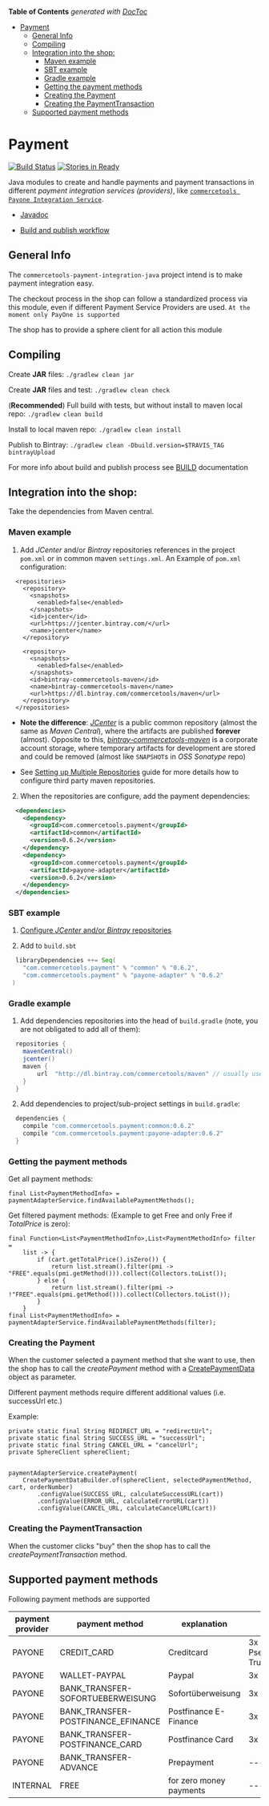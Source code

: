<!-- START doctoc generated TOC please keep comment here to allow auto update -->
<!-- DON'T EDIT THIS SECTION, INSTEAD RE-RUN doctoc TO UPDATE -->
**Table of Contents**  *generated with [DocToc](https://github.com/thlorenz/doctoc)*

- [Payment](#payment)
  - [General Info](#general-info)
  - [Compiling](#compiling)
  - [Integration into the shop:](#integration-into-the-shop)
    - [Maven example](#maven-example)
    - [SBT example](#sbt-example)
    - [Gradle example](#gradle-example)
    - [Getting the payment methods](#getting-the-payment-methods)
    - [Creating the Payment](#creating-the-payment)
    - [Creating the PaymentTransaction](#creating-the-paymenttransaction)
  - [Supported payment methods](#supported-payment-methods)

<!-- END doctoc generated TOC please keep comment here to allow auto update -->

Payment
==================

[![Build Status](https://travis-ci.com/commercetools/commercetools-payment-integration-java.svg?token=xBfuKwz4mtssFw4UENNy&branch=master)](https://travis-ci.com/commercetools/project-payment) 
[![Stories in Ready](https://badge.waffle.io/commercetools/commercetools-payment-integration-java.png?label=ready&title=Ready)](https://waffle.io/commercetools/project-payment)

Java modules to create and handle payments and payment transactions in different _payment integration services (providers)_, 
like [`commercetools Payone Integration Service`](https://github.com/commercetools/commercetools-payone-integration). 

* [Javadoc](https://commercetools.github.io/commercetools-payment-integration-java/javadoc/v/)

* [Build and publish workflow](BUILD.md)

## General Info
The `commercetools-payment-integration-java` project intend is to make payment integration easy.

The checkout process in the shop can follow a standardized process via this module, even if different Payment Service Providers are used.
`At the moment only PayOne is supported`

The shop has to provide a sphere client for all action this module

## Compiling
Create **JAR** files:
`./gradlew clean jar`

Create **JAR** files and test:
`./gradlew clean check`

(**Recommended**) Full build with tests, but without install to maven local repo:
`./gradlew clean build`

Install to local maven repo:
`./gradlew clean install`

Publish to Bintray:
`./gradlew clean -Dbuild.version=$TRAVIS_TAG bintrayUpload`

For more info about build and publish process see [BUILD](BUILD.md) documentation

## Integration into the shop:
Take the dependencies from Maven central.

### Maven example

  1. Add _JCenter_ and/or _Bintray_ repositories references in the project `pom.xml` or in common maven `settings.xml`.
  An Example of `pom.xml` configuration:
  ```
    <repositories>
      <repository>
        <snapshots>
          <enabled>false</enabled>
        </snapshots>
        <id>jcenter</id>
        <url>https://jcenter.bintray.com/</url>
        <name>jcenter</name>
      </repository>
      
      <repository>
        <snapshots>
          <enabled>false</enabled>
        </snapshots>
        <id>bintray-commercetools-maven</id>
        <name>bintray-commercetools-maven</name>
        <url>https://dl.bintray.com/commercetools/maven</url>
      </repository>
    </repositories>
  ```
  
  - **Note the difference**: [_JCenter_](https://bintray.com/bintray/jcenter) is a public common repository 
  (almost the same as _Maven Central_), where the artifacts are published **forever** (almost). 
  Opposite to this, [_bintray-commercetools-maven_](https://bintray.com/commercetools/maven/) 
  is a corporate account storage, where temporary artifacts for development are stored and could be removed 
  (almost like `SNAPSHOT`s in _OSS Sonatype_ repo)
  
  - See [Setting up Multiple Repositories](https://maven.apache.org/guides/mini/guide-multiple-repositories.html)
  guide for more details how to configure third party maven repositories.

  2. When the repositories are configure, add the payment dependencies:
    
  ```xml
    <dependencies>
      <dependency>
        <groupId>com.commercetools.payment</groupId>
        <artifactId>common</artifactId>
        <version>0.6.2</version>
      </dependency>
      <dependency>
        <groupId>com.commercetools.payment</groupId>
        <artifactId>payone-adapter</artifactId>
        <version>0.6.2</version>
      </dependency>
    </dependencies>
  ```

### SBT example

  1. [Configure _JCenter_ and/or _Bintray_ repositories](http://www.scala-sbt.org/0.13/docs/Resolvers.html)
  
  2. Add to `build.sbt`
  
  ```scala
    libraryDependencies ++= Seq(
      "com.commercetools.payment" % "common" % "0.6.2",
      "com.commercetools.payment" % "payone-adapter" % "0.6.2"
   )
  ```

### Gradle example

  1. Add dependencies repositories into the head of `build.gradle` (note, you are not obligated to add all of them):
  
  ```groovy
    repositories {
      mavenCentral()
      jcenter()
      maven {
          url  "http://dl.bintray.com/commercetools/maven" // usually used only for developers to test non-stable not published versions
      }
    }
  ```

  2. Add dependencies to project/sub-project settings in `build.gradle`:
  
  ```groovy
    dependencies {
      compile "com.commercetools.payment:common:0.6.2"
      compile "com.commercetools.payment:payone-adapter:0.6.2"
    }
  ```

### Getting the payment methods 
Get all payment methods:

    final List<PaymentMethodInfo> = paymentAdapterService.findAvailablePaymentMethods();
Get filtered payment methods: (Example to get Free and only Free if *TotalPrice* is zero):

    final Function<List<PaymentMethodInfo>,List<PaymentMethodInfo> filter =
        list -> {
            if (cart.getTotalPrice().isZero()) {
                return list.stream().filter(pmi -> "FREE".equals(pmi.getMethod())).collect(Collectors.toList());
            } else {
                return list.stream().filter(pmi -> !"FREE".equals(pmi.getMethod())).collect(Collectors.toList());
            }
        }
    final List<PaymentMethodInfo> = paymentAdapterService.findAvailablePaymentMethods(filter);

### Creating the Payment 

When the customer selected a payment method that she want to use, then the shop has to call the *createPayment* method with a 
[CreatePaymentData](https://commercetools.github.io/commercetools-payment-integration-java/javadoc/v/current/com/commercetools/payment/model/CreatePaymentData.html) object as parameter.

Different payment methods require different additional values (i.e. successUrl etc.)

Example:

    private static final String REDIRECT_URL = "redirectUrl";
    private static final String SUCCESS_URL = "successUrl";
    private static final String CANCEL_URL = "cancelUrl";
    private SphereClient sphereClient;
    
    
    paymentAdapterService.createPayment(
        CreatePaymentDataBuilder.of(sphereClient, selectedPaymentMethod, cart, orderNumber)
            .configValue(SUCCESS_URL, calculateSuccessURL(cart))
            .configValue(ERROR_URL, calculateErrorURL(cart))
            .configValue(CANCEL_URL, calculateCancelURL(cart))


### Creating the PaymentTransaction
When the customer clicks "buy" then the shop has to call the *createPaymentTransaction* method.


## Supported payment methods
Following payment methods are supported

| payment provider | payment method                     | explanation             | required parameters                    |
|------------------|------------------------------------|-------------------------|----------------------------------------|
| PAYONE           | CREDIT_CARD                        | Creditcard              | 3x URLs PseudoPan & TrunctatedcardPan  |
| PAYONE           | WALLET-PAYPAL                      | Paypal                  | 3x URLs                                |
| PAYONE           | BANK_TRANSFER-SOFORTUEBERWEISUNG   | Sofortüberweisung       | 3x URLs                                |
| PAYONE           | BANK_TRANSFER-POSTFINANCE_EFINANCE | Postfinance E-Finance   | 3x URLs                                |
| PAYONE           | BANK_TRANSFER-POSTFINANCE_CARD     | Postfinance Card        | 3x URLs                                |
| PAYONE           | BANK_TRANSFER-ADVANCE              | Prepayment              | -------                                |
| INTERNAL         | FREE                               | for zero money payments | -------                                |
